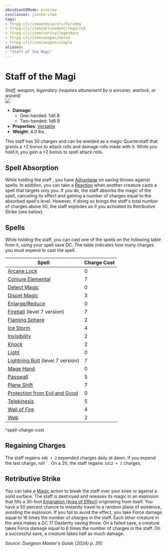 ```yaml
---
obsidianUIMode: preview
cssclasses: json5e-item
tags:
- ttrpg-cli/compendium/src/5e/xdmg
- ttrpg-cli/item/attunement/required
- ttrpg-cli/item/rarity/legendary
- ttrpg-cli/item/weapon/melee
- ttrpg-cli/item/weapon/simple
aliases: 
- "Staff of the Magi"
---
```

# Staff of the Magi
*Staff, weapon, legendary (requires attunement by a sorcerer, warlock, or wizard)*  
![](Mechanics/items/img/staff-of-the-magi.webp#right)

- **Damage**:
  - One-handed: 1d6 B
  - Two-handed: 1d8 B
- **Properties**: [Versatile](Mechanics/rules/item-properties.md#Versatile)
- **Weight**: 4.0 lbs.

This staff has 50 charges and can be wielded as a magic Quarterstaff that grants a +2 bonus to attack rolls and damage rolls made with it. While you hold it, you gain a +2 bonus to spell attack rolls.

## Spell Absorption

While holding the staff , you have [Advantage](Mechanics/rules/variant-rules/advantage-xphb.md) on saving throws against spells. In addition, you can take a [Reaction](Mechanics/rules/variant-rules/reaction-xphb.md) when another creature casts a spell that targets only you. If you do, the staff absorbs the magic of the spell, canceling its effect and gaining a number of charges equal to the absorbed spell's level. However, if doing so brings the staff's total number of charges above 50, the staff explodes as if you activated its Retributive Strike (see below).

## Spells

While holding the staff, you can cast one of the spells on the following table from it, using your spell save DC. The table indicates how many charges you must expend to cast the spell.

| Spell | Charge Cost |
|-------|-------------|
| [Arcane Lock](Mechanics/spells/arcane-lock-xphb.md) | 0 |
| [Conjure Elemental](Mechanics/spells/conjure-elemental-xphb.md) | 7 |
| [Detect Magic](Mechanics/spells/detect-magic-xphb.md) | 0 |
| [Dispel Magic](Mechanics/spells/dispel-magic-xphb.md) | 3 |
| [Enlarge/Reduce](Mechanics/spells/enlarge-reduce-xphb.md) | 0 |
| [Fireball](Mechanics/spells/fireball-xphb.md) (level 7 version) | 7 |
| [Flaming Sphere](Mechanics/spells/flaming-sphere-xphb.md) | 2 |
| [Ice Storm](Mechanics/spells/ice-storm-xphb.md) | 4 |
| [Invisibility](Mechanics/spells/invisibility-xphb.md) | 2 |
| [Knock](Mechanics/spells/knock-xphb.md) | 2 |
| [Light](Mechanics/spells/light-xphb.md) | 0 |
| [Lightning Bolt](Mechanics/spells/lightning-bolt-xphb.md) (level 7 version) | 7 |
| [Mage Hand](Mechanics/spells/mage-hand-xphb.md) | 0 |
| [Passwall](Mechanics/spells/passwall-xphb.md) | 5 |
| [Plane Shift](Mechanics/spells/plane-shift-xphb.md) | 7 |
| [Protection from Evil and Good](Mechanics/spells/protection-from-evil-and-good-xphb.md) | 0 |
| [Telekinesis](Mechanics/spells/telekinesis-xphb.md) | 5 |
| [Wall of Fire](Mechanics/spells/wall-of-fire-xphb.md) | 4 |
| [Web](Mechanics/spells/web-xphb.md) | 2 |
^spell-charge-cost

## Regaining Charges

The staff regains `4d6 + 2` expended charges daily at dawn. If you expend the last charge, roll ``. On a 20, the staff regains `1d12 + 1` charges.

## Retributive Strike

You can take a [Magic](Mechanics/rules/actions.md#Magic) action to break the staff over your knee or against a solid surface. The staff is destroyed and releases its magic in an explosion that fills a 30-foot [Emanation [Area of Effect]](Mechanics/rules/variant-rules/emanation-area-of-effect-xphb.md) originating from itself. You have a 50 percent chance to instantly travel to a random plane of existence, avoiding the explosion. If you fail to avoid the effect, you take Force damage equal to 16 times the number of charges in the staff. Each other creature in the area makes a DC 17 Dexterity saving throw. On a failed save, a creature takes Force damage equal to 6 times the number of charges in the staff. On a successful save, a creature takes half as much damage.

*Source: Dungeon Master's Guide (2024) p. 310*